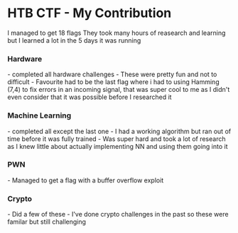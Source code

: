 <h1> HTB CTF - My Contribution</h1>
I managed to get 18 flags
They took many hours of reasearch and learning
but I learned a lot in the 5 days it was running

<h3> Hardware </h3>
  - completed all hardware challenges
  - These were pretty fun and not to difficult
  - Favourite had to be the last flag where i had to using Hamming (7,4)
    to fix errors in an incoming signal, that was super cool to me as I didn't 
    even consider that it was possible before I researched it
 
<h3> Machine Learning </h3>
  - completed all except the last one
  - I had a working algorithm but ran out of time before it was fully trained
  - Was super hard and took a lot of research as I knew little about actually implementing
    NN and using them going into it
 
<h3> PWN </h3>
  - Managed to get a flag with a buffer overflow exploit

<h3> Crypto </h3>
  - Did a few of these
  - I've done crypto challenges in the past so these were familar but still challenging
  
